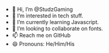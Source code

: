 - 👋 Hi, I’m @StudzGaming
- 👀 I’m interested in tech stuff.
- 🌱 I’m currently learning Javascript.
- 💞️ I’m looking to collaborate on fonts.
- 📫 Reach me on GitHub
- 😄 Pronouns: He/Him/His

